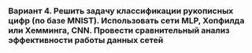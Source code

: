 ### Вариант 4. Решить задачу классификации рукописных цифр (по базе MNIST). Использовать сети MLP, Хопфилда или Хемминга, CNN. Провести сравнительный анализ эффективности работы данных сетей
